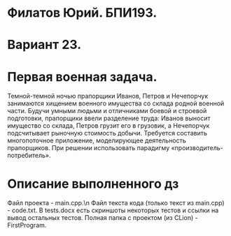 # Филатов Юрий. БПИ193.
# Вариант 23.
# Первая военная задача.
Темной-темной ночью прапорщики Иванов, Петров и Нечепорчук занимаются хищением военного имущества со склада родной военной части. Будучи умными людьми и отличниками боевой и строевой подготовки, прапорщики ввели разделение труда: Иванов выносит имущество со склада, Петров грузит его в грузовик, а Нечепорчук подсчитывает рыночную стоимость добычи. Требуется составить многопоточное приложение, моделирующее деятельность прапорщиков. При решении использовать парадигму «производитель-потребитель».
# Описание выполненного дз
Файл проекта - main.cpp.\n
Файл текста кода (только текст из main.cpp) - code.txt.
В tests.docx есть скриншоты некоторых тестов и ссылки на вывод остальных тестов.
Полная папка с проектом (из CLion) - FirstProgram.
